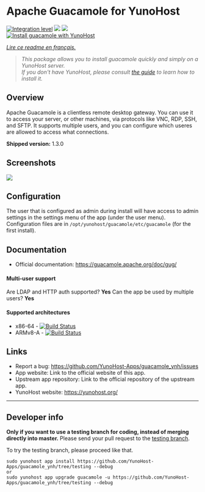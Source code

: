 # Apache Guacamole for YunoHost

[![Integration level](https://dash.yunohost.org/integration/guacamole.svg)](https://dash.yunohost.org/appci/app/guacamole) ![](https://ci-apps.yunohost.org/ci/badges/guacamole.status.svg) ![](https://ci-apps.yunohost.org/ci/badges/guacamole.maintain.svg)  
[![Install guacamole with YunoHost](https://install-app.yunohost.org/install-with-yunohost.svg)](https://install-app.yunohost.org/?app=guacamole)

*[Lire ce readme en français.](./README_fr.md)*

> *This package allows you to install guacamole quickly and simply on a YunoHost server.  
If you don't have YunoHost, please consult [the guide](https://yunohost.org/#/install) to learn how to install it.*

## Overview
Apache Guacamole is a clientless remote desktop gateway. You can use it to access your server, or other machines, via protocols like VNC, RDP, SSH, and SFTP. It supports multiple users, and you can configure which useres are allowed to access what connections.

**Shipped version:** 1.3.0

## Screenshots

![](https://guacamole.apache.org/images/demo-thumbnail.jpg)

## Configuration

The user that is configured as admin during install will have access to admin settings in the settings menu of the app (under the user menu). Configuration files are in `/opt/yunohost/guacamole/etc/guacamole` (for the first install).
## Documentation

 * Official documentation: https://guacamole.apache.org/doc/gug/

#### Multi-user support

Are LDAP and HTTP auth supported? **Yes**
Can the app be used by multiple users? **Yes**

#### Supported architectures

* x86-64 - [![Build Status](https://ci-apps.yunohost.org/ci/logs/guacamole%20%28Apps%29.svg)](https://ci-apps.yunohost.org/ci/apps/guacamole/)
* ARMv8-A - [![Build Status](https://ci-apps-arm.yunohost.org/ci/logs/guacamole%20%28Apps%29.svg)](https://ci-apps-arm.yunohost.org/ci/apps/guacamole/)

## Links

 * Report a bug: https://github.com/YunoHost-Apps/guacamole_ynh/issues
 * App website: Link to the official website of this app.
 * Upstream app repository: Link to the official repository of the upstream app.
 * YunoHost website: https://yunohost.org/

---

## Developer info

**Only if you want to use a testing branch for coding, instead of merging directly into master.**
Please send your pull request to the [testing branch](https://github.com/YunoHost-Apps/guacamole_ynh/tree/testing).

To try the testing branch, please proceed like that.
```
sudo yunohost app install https://github.com/YunoHost-Apps/guacamole_ynh/tree/testing --debug
or
sudo yunohost app upgrade guacamole -u https://github.com/YunoHost-Apps/guacamole_ynh/tree/testing --debug
```
